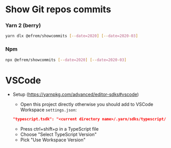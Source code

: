 # Show Git repos commits

### Yarn 2 (berry)

```bash
yarn dlx @efrem/showcommits [--date=2020] [--date=2020-03]
```

### Npm

```bash
npx @efrem/showcommits [--date=2020] [--date=2020-03]
```

# VSCode

- Setup (<https://yarnpkg.com/advanced/editor-sdks#vscode>)

  - Open this project directly otherwise you should add to VSCode Workspace `settings.json`:

  ```json
  "typescript.tsdk": "<current directory name>/.yarn/sdks/typescript/lib"
  ```

  - Press ctrl+shift+p in a TypeScript file
  - Choose "Select TypeScript Version"
  - Pick "Use Workspace Version"
